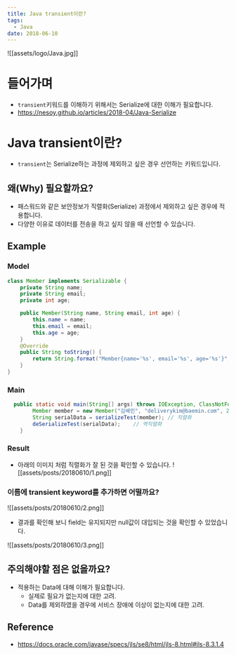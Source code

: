 ```yaml
---
title: Java transient이란?
tags:
  - Java
date: 2018-06-10
---
```



![[assets/logo/Java.jpg]]

# 들어가며
- `transient`키워드를 이해하기 위해서는 Serialize에 대한 이해가 필요합니다.
- <https://nesoy.github.io/articles/2018-04/Java-Serialize>

# Java transient이란?
- `transient`는 Serialize하는 과정에 제외하고 싶은 경우 선언하는 키워드입니다.

## 왜(Why) 필요할까요?
- 패스워드와 같은 보안정보가 직렬화(Serialize) 과정에서 제외하고 싶은 경우에 적용합니다.
- 다양한 이유로 데이터를 전송을 하고 싶지 않을 때 선언할 수 있습니다.

## Example

### Model
```java
class Member implements Serializable {
    private String name;
    private String email;
    private int age;

    public Member(String name, String email, int age) {
        this.name = name;
        this.email = email;
        this.age = age;
    }
    @Override
    public String toString() {
        return String.format("Member{name='%s', email='%s', age='%s'}", name, email, age);
    }
}
```

### Main

```java
  public static void main(String[] args) throws IOException, ClassNotFoundException {
        Member member = new Member("김배민", "deliverykim@baemin.com", 25); // Model 객체
        String serialData = serializeTest(member); // 직렬화
        deSerializeTest(serialData);    // 역직렬화
    }
```

### Result
- 아래의 이미지 처럼 직렬화가 잘 된 것을 확인할 수 있습니다.
![[assets/posts/20180610/1.png]]


### 이름에 transient keyword를 추가하면 어떨까요?

![[assets/posts/20180610/2.png]]

- 결과를 확인해 보니 field는 유지되지만 null값이 대입되는 것을 확인할 수 있었습니다.

![[assets/posts/20180610/3.png]]


## 주의해야할 점은 없을까요?
- 적용하는 Data에 대해 이해가 필요합니다.
    - 실제로 필요가 없는지에 대한 고려.
    - Data를 제외하였을 경우에 서비스 장애에 이상이 없는지에 대한 고려.



## Reference
- <https://docs.oracle.com/javase/specs/jls/se8/html/jls-8.html#jls-8.3.1.4>
